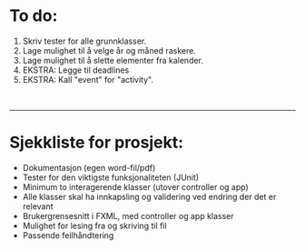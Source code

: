 <h1>To do:</h1>
<ol>
    <li>Skriv tester for alle grunnklasser.</li>
    <li>Lage mulighet til å velge år og måned raskere.</li>
    <li>Lage mulighet til å slette elementer fra kalender.</li>
    <li>EKSTRA: Legge til deadlines</li>
    <li>EKSTRA: Kall "event" for "activity".</li>
</ol>
<br>
<hr>
<h1>Sjekkliste for prosjekt:</h1>
<ul>
    <li>Dokumentasjon (egen word-fil/pdf)</li>
    <li>Tester for den viktigste funksjonaliteten (JUnit)</li>
    <li>Minimum to interagerende klasser (utover controller og app)</li>
    <li>Alle klasser skal ha innkapsling og validering ved endring der det er relevant</li>
    <li>Brukergrensesnitt i FXML, med controller og app klasser</li>
    <li>Mulighet for lesing fra og skriving til fil</li>
    <li>Passende feilhåndtering</li>
</ul>